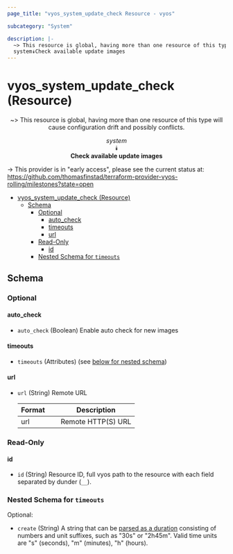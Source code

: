 ```yaml
---
page_title: "vyos_system_update_check Resource - vyos"

subcategory: "System"

description: |-
  ~> This resource is global, having more than one resource of this type will cause configuration drift and possibly conflicts.
  system⯯Check available update images
---
```


# vyos_system_update_check (Resource)
<center>

~> This resource is global, having more than one resource of this type will cause configuration drift and possibly conflicts.

*system*  
⯯  
**Check available update images**


</center>

-> This provider is in "early access", please see the current status at: https://github.com/thomasfinstad/terraform-provider-vyos-rolling/milestones?state=open

<!--TOC-->

- [vyos_system_update_check (Resource)](#vyos_system_update_check-resource)
  - [Schema](#schema)
    - [Optional](#optional)
      - [auto_check](#auto_check)
      - [timeouts](#timeouts)
      - [url](#url)
    - [Read-Only](#read-only)
      - [id](#id)
    - [Nested Schema for `timeouts`](#nested-schema-for-timeouts)

<!--TOC-->

<!-- schema generated by tfplugindocs -->
## Schema

### Optional

#### auto_check
- `auto_check` (Boolean) Enable auto check for new images
#### timeouts
- `timeouts` (Attributes) (see [below for nested schema](#nestedatt--timeouts))
#### url
- `url` (String) Remote URL

    |  Format  &emsp;|  Description         |
    |----------|----------------------|
    |  url     &emsp;|  Remote HTTP(S) URL  |

### Read-Only

#### id
- `id` (String) Resource ID, full vyos path to the resource with each field separated by dunder (`__`).

<a id="nestedatt--timeouts"></a>
### Nested Schema for `timeouts`

Optional:

- `create` (String) A string that can be [parsed as a duration](https://pkg.go.dev/time#ParseDuration) consisting of numbers and unit suffixes, such as &#34;30s&#34; or &#34;2h45m&#34;. Valid time units are &#34;s&#34; (seconds), &#34;m&#34; (minutes), &#34;h&#34; (hours).
